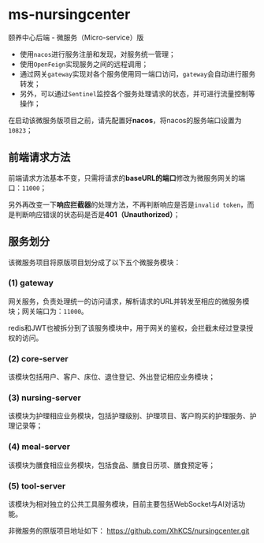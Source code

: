 # ms-nursingcenter
颐养中心后端 - 微服务（Micro-service）版

- 使用`nacos`进行服务注册和发现，对服务统一管理；
- 使用`OpenFeign`实现服务之间的远程调用；
- 通过网关`gateway`实现对各个服务使用同一端口访问，`gateway`会自动进行服务转发；
- 另外，可以通过`Sentinel`监控各个服务处理请求的状态，并可进行流量控制等操作；

在启动该微服务版项目之前，请先配置好**nacos**，将nacos的服务端口设置为`10823`；

## 前端请求方法
前端请求方法基本不变，只需将请求的**baseURL的端口**修改为微服务网关的端口：`11000`；

另外再改变一下**响应拦截器**的处理方法，不再判断响应是否是`invalid token`，而是判断响应错误的状态码是否是**401（Unauthorized）**；

## 服务划分
该微服务项目将原版项目划分成了以下五个微服务模块：
### (1) gateway
网关服务，负责处理统一的访问请求，解析请求的URL并转发至相应的微服务模块；网关端口为：`11000`。

redis和JWT也被拆分到了该服务模块中，用于网关的鉴权，会拦截未经过登录授权的访问。
### (2) core-server
该模块包括用户、客户、床位、退住登记、外出登记相应业务模块；
### (3) nursing-server
该模块为护理相应业务模块，包括护理级别、护理项目、客户购买的护理服务、护理记录等；
### (4) meal-server
该模块为膳食相应业务模块，包括食品、膳食日历项、膳食预定等；
### (5) tool-server
该模块为相对独立的公共工具服务模块，目前主要包括WebSocket与AI对话功能。

非微服务的原版项目地址如下：
https://github.com/XhKCS/nursingcenter.git
